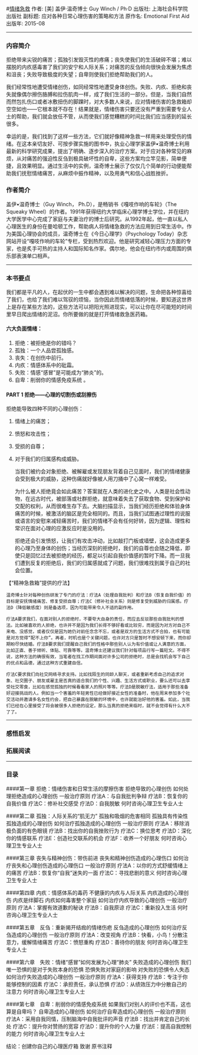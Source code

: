 #[情绪急救](https://book.douban.com/subject/26590889/)
作者:  [美] 盖伊·温奇博士 Guy Winch / Ph·D
出版社: 上海社会科学院出版社
副标题: 应对各种日常心理伤害的策略和方法
原作名: Emotional First Aid
出版年: 2015-08
***
### 内容简介 
拒绝带来尖锐的痛苦；孤独引发毁灭性的疼痛；丧失使我们的生活破碎不堪；难以摆脱的内疚感毒害了我们的安宁和人际关系；对痛苦的反刍倾向很快会发展为焦虑和沮丧；失败导致极度的失望；自卑则使我们拒绝帮助我们的人。

我们经常性地遭受情绪创伤，如同经常性地遭受身体创伤。失败、内疚、拒绝和丧失就像偶尔擦伤胳膊和拉伤肌肉一样，成了我们生活的一部分。但是，当我们自然而然包扎伤口或者冰敷扭伤的脚踝时，对大多数人来说，应对情绪伤害的急救箱却空空如也——它根本就不存在！结果就是，情绪伤害只要还没有严重到需要专业人士的帮助，我们就会放任不管，从而使我们感觉糟糕的时间比我们应当感到的延长很多。

幸运的是，我们找到了这样一些方法，它们就好像精神急救一样用来处理受伤的情绪。在这本亲切友好、可按步骤实施的图书中，执业心理学家盖伊•温奇博士利用最新的科学研究成果，提出了明确、逐步深入的治疗方案。对于应对各种常见的麻烦，从对痛苦的强迫性反刍到极具破坏性的自卑，这些方案均立竿见影，简单便捷，且效果明显。通过生活中的实例，温奇博士展示了仅仅几个简单的行动便能帮助我们抚慰情绪痛苦，从麻烦中振作精神，以及用勇气和信心战胜挫折。

### 作者简介 
盖伊•温奇博士（Guy Winch， Ph.D），是畅销书《嘎吱作响的车轮》（The Squeaky Wheel）的作者。1991年获得纽约大学临床心理学博士学位，并在纽约大学医学中心完成了家庭与夫妻治疗的博士后研究。从1992年起，他一直以私人心理医生的身份在曼哈顿工作，帮助病人将情绪急救的方法应用到日常生活中。作为美国心理协会的成员，温奇博士在《今日心理学》（Psychology Today）杂志网站开设“嘎吱作响的车轮”专栏，受到热烈欢迎。他是研究减轻心理压力方面的专家，也是炙手可热的主持人和国际知名作家。偶尔地，他会在纽约市内或周围的俱乐部表演单口相声。

***
### 本书要点
我们都是平凡的人，在起伏的一生中都会遇到难以解决的问题，生命把各种惊喜给了我们，也给了我们难以驾驭的烦恼，当你因此而情绪低落的时候，要知道这世界上是存在某些方法的，这些方法可以把阳光照进现实，可以让你在尽可能短的时间里早日爬出情绪的泥沼。你所要做的就是打开情绪救急医药箱。

#### 六大负面情绪：
1. 拒绝：被拒绝是你的错吗？
2. 孤独：一个人品尝孤独感。
3. 丧失：在创伤中前行。
4. 内疚：情感体系中的砒霜。
5. 失败：情感“感冒”是可能成为“肺炎”的。
6. 自卑：削弱你的情感免疫系统 。

#### PART 1 拒绝——心理的切割伤或刮擦伤
拒绝能导致四种不同的心理创伤：
1. 情绪上的痛苦；
2. 愤怒和攻击性；
3. 受损的自尊；
4. 对于我们的归属感构成威胁。

    当我们被约会对象拒绝、被解雇或发现朋友背着自己见面时，我们的情绪健康会受到极大的威胁，这种伤痛就好像被人用刀捅中了心窝一样难受。

    为什么被人拒绝竟会如此痛苦？答案就在人类的进化史之中。人类是社会性动物，在远古时代，被部落或社群拒绝，就意味着失去了获取食物、受到保护和交配的权利，从而很难生存下去。大脑扫描显示，当我们经历拒绝和体验身体痛苦的时候，被激活的脑区是完全相同的。而且，当我们试图通过理性的说服或语言的安慰来减轻痛苦时，我们的情绪不会有任何好转，因为逻辑、理性和常识在面对心理的应激反应时是没用的。

    拒绝还会引发愤怒，让我们有攻击冲动，比如敲打门板或墙壁，这会造成更多的心理乃至身体的创伤；当经历深刻的拒绝时，我们的自尊也会随之降低，即使只是回忆过去被拒绝的经历，都足以引起自我价值感的暂时下降。而一旦我们遭到反复的拒绝后，我们的归属感就成了问题，我们很难找到属于自己的社会位置。

【“精神急救箱”提供的疗法】

    温奇博士针对每种创伤研发了专门的疗法：疗法A（处理自我批判）和疗法B（恢复自我价值）的目标是安抚情绪痛苦、修复受损自尊；疗法C（修补社会关系）则是修复受到威胁的归属感。疗法D（降低敏感度）则是备选项，因为可能带来令人不适的副作用。

    疗法A要求我们，在面对别人的拒绝时，不要夸大自身的责任，而应去反驳那些自我批判的想法。比如被喜欢的人拒绝，也许并不是因为我们长得不够好看或比较穷，而是因为对方对自己不来电、没感觉，或者仅仅是因为她仍对前任念念不忘，或者是双方的生活方式不合拍，也有可能是对方觉得“配不上你”。再者，时机也是个关键问题，也许对方只是暂时不想安顿下来，而你却期盼尽快结婚。疗法B要求我们提醒自己我们的性格中那些别人认为有价值或让人满意的方面，比如正直、善于倾听、体贴、可靠等等。温奇博士还建议我们针对每项品行写一篇短文。不得不说，这种方法的确很有效，当笔者在找工作期间面对许多公司的拒绝时，总是会找机会写下自己的优点和品德，通过这种方式重建自信。

    疗法C要求我们向社交网络寻求支持。比如找陌生的同龄人聊天，或者重新考虑自己的追求对象、社交圈子、朋友或雇主是否真的适合我们的个性、兴趣、生活方式或职业，要么还可以去享受社交零食，比如在感觉孤独的时候看看家人的照片等等。疗法D是脱敏疗法，适用于那些准备好迎接挑战的人。例如当一个害羞的年轻男性已经做好接近女性的准备时，他在周末参加多个社交活动并邀请多名女性约会，把自己暴露在脱敏的环境中，也许就能治好他的害羞。如此，当我们已经在心里接受了将会被很多人拒绝的设定，那么当真的拒绝来临时，就不会觉得有什么大不了了。
***
### 感悟启发
### 拓展阅读
***
### 目录
####第一章 拒绝：情绪伤害和日常生活的摩擦伤害
拒绝导致的心理创伤
如何处理拒绝造成的心理创伤
一般治疗原则
疗法A：与自我批判争辩
疗法B：恢复你的自我价值
疗法C：修补社交感受
疗法D：自我脱敏
何时咨询心理卫生专业人士

####第二章 孤独：人际关系的“肌无力”
孤独和吸烟的危害相同
孤独具有传染性
孤独造成的心理创伤
如何治疗孤独造成的心理创伤
一般治疗原则
疗法A：移除消极负面的有色眼镜
疗法B：找出你的自我挫败行为
疗法C：换位思考
疗法D：深化你的情感联系
疗法E：创造社交联系的机会
疗法F：收养一个好朋友
何时咨询心理卫生专业人士

####第三章 丧失与精神创伤：带伤前进
丧失和精神创伤造成的心理伤口
如何治疗丧失和心理创伤造成的心理伤口
一般治疗原则
疗法A：以你的方式舒缓情绪上的痛苦
疗法B：恢复你“自我”迷失的一面
疗法C：寻找悲剧的意义
何时咨询心理卫生专业人士

####第四章 内疚：情感体系的毒药
不健康的内疚与人际关系
内疚造成的心理创伤
内疚是绊脚石
内疚如何毒害整个家庭
如何治疗内疚导致的心理创伤
一般治疗原则
疗法A：掌握有效道歉的秘诀
疗法B：自我原谅
疗法C：重新投入生活
何时咨询心理卫生专业人士

####第五章　反刍：重新揭开结痂的情绪伤疤
反刍造成的心理创伤
如何治疗反刍造成的心理创伤
一般治疗原则
疗法A：改变视角
疗法B：快看，小鸟！分散注意力，缓解情绪痛苦
疗法C：愤怒重构
疗法D：善待你的朋友
何时咨询心理卫生专业人士

####第六章　失败：情绪“感冒”如何发展为心理“肺炎”
失败造成的心理创伤
我们唯一恐惧的是对于失败本身的恐惧
恐惧失败对家庭的影响
对失败的恐惧令人失态
如何治疗失败造成的心理创伤
一般治疗原则
疗法A：获得支持
疗法B：专注于你能够控制的因素
疗法C：承担责任，承认恐惧
疗法D：从绩效压力中分散自己的注意力
何时咨询心理卫生专业人士

####第七章　自卑：削弱你的情感免疫系统
如果我们对别人的评价也不高，这也算是自卑吗？
自卑造成的心理创伤
如何治疗自卑造成的心理创伤
一般治疗原则
疗法A：采用自我同情，压制脑海中自我批评的声音
疗法B：找出并肯定自己的长处
疗法C：提升你对赞扬的宽容
疗法D：提升你的个人力量
疗法E：提高自我控制的能力
何时咨询心理卫生专业人士

结论：创建你自己的心理医疗箱
致谢
原书注释